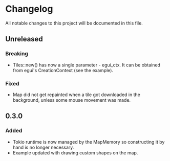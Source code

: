 # Changelog

All notable changes to this project will be documented in this file.

## Unreleased

### Breaking

 * Tiles::new() has now a single parameter - egui_ctx. It can be obtained from egui's
   CreationContext (see the example).

### Fixed

 * Map did not get repainted when a tile got downloaded in the background, unless some mouse
   movement was made.

## 0.3.0

### Added

* Tokio runtime is now managed by the MapMemory so constructing it by hand is no longer necessary.
* Example updated with drawing custom shapes on the map.
